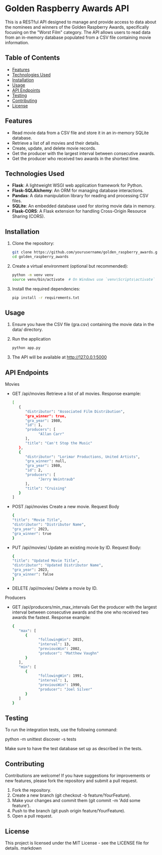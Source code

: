 # Golden Raspberry Awards API

This is a RESTful API designed to manage and provide access to data about the nominees and winners of the Golden Raspberry Awards, specifically focusing on the "Worst Film" category. The API allows users to read data from an in-memory database populated from a CSV file containing movie information.

## Table of Contents
- [Features](#features)
- [Technologies Used](#technologies-used)
- [Installation](#installation)
- [Usage](#usage)
- [API Endpoints](#api-endpoints)
- [Testing](#testing)
- [Contributing](#contributing)
- [License](#license)

## Features
- Read movie data from a CSV file and store it in an in-memory SQLite database.
- Retrieve a list of all movies and their details.
- Create, update, and delete movie records.
- Get the producer with the largest interval between consecutive awards.
- Get the producer who received two awards in the shortest time.

## Technologies Used
- **Flask**: A lightweight WSGI web application framework for Python.
- **Flask-SQLAlchemy**: An ORM for managing database interactions.
- **Pandas**: A data manipulation library for reading and processing CSV files.
- **SQLite**: An embedded database used for storing movie data in memory.
- **Flask-CORS**: A Flask extension for handling Cross-Origin Resource Sharing (CORS).

## Installation

1. Clone the repository:
   ```bash
   git clone https://github.com/yourusername/golden_raspberry_awards.git
   cd golden_raspberry_awards

2. Create a virtual environment (optional but recommended):
   ```bash
   python -m venv venv
   source venv/bin/activate  # On Windows use `venv\Scripts\activate`

3. Install the required dependencies:
   ```bash
   pip install -r requirements.txt

## Usage

1. Ensure you have the CSV file (gra.csv) containing the movie data in the data/ directory.

2. Run the application
   ```bash
   python app.py

3. The API will be available at http://127.0.0.1:5000

## API Endpoints

Movies

- GET /api/movies
Retrieve a list of all movies.
Response example: 
   ```bash
   [
      {
         "distributor": "Associated Film Distribution",
         "gra_winner": true,
         "gra_year": 1980,
         "id": 1,
         "producers": [
               "Allan Carr"
         ],
         "title": "Can't Stop the Music"
      },
      {
         "distributor": "Lorimar Productions, United Artists",
         "gra_winner": null,
         "gra_year": 1980,
         "id": 2,
         "producers": [
               "Jerry Weintraub"
         ],
         "title": "Cruising"
      } 
   ]

- POST /api/movies
Create a new movie.
Request Body
   ```bash
   {
   "title": "Movie Title",
   "distributor": "Distributor Name",
   "gra_year": 2023,
   "gra_winner": true
   }

- PUT /api/movies/<id>
Update an existing movie by ID.
Request Body:
   ```bash
   {
   "title": "Updated Movie Title",
   "distributor": "Updated Distributor Name",
   "gra_year": 2023,
   "gra_winner": false
   }

- DELETE /api/movies/<id>
Delete a movie by ID.

Producers
- GET /api/producers/min_max_intervals
Get the producer with the largest interval between consecutive awards and the one who received two awards the fastest.
Response example:

   ```bash
   {
      "max": [
         {
               "followingWin": 2015,
               "interval": 13,
               "previousWin": 2002,
               "producer": "Matthew Vaughn"
         }
      ],
      "min": [
         {
               "followingWin": 1991,
               "interval": 1,
               "previousWin": 1990,
               "producer": "Joel Silver"
         }
      ]
   }

## Testing
To run the integration tests, use the following command:

python -m unittest discover -s tests

Make sure to have the test database set up as described in the tests.

## Contributing
Contributions are welcome! If you have suggestions for improvements or new features, please fork the repository and submit a pull request.

1. Fork the repository.
2. Create a new branch (git checkout -b feature/YourFeature).
3. Make your changes and commit them (git commit -m 'Add some feature').
4. Push to the branch (git push origin feature/YourFeature).
5. Open a pull request.

## License
This project is licensed under the MIT License - see the LICENSE file for details.  markdown

